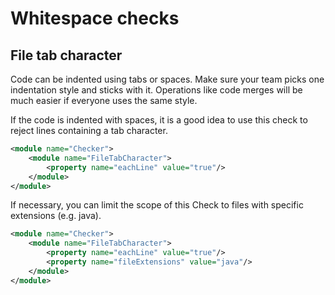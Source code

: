 # Whitespace checks

## File tab character

Code can be indented using tabs or spaces.
Make sure your team picks one indentation style and sticks with it.
Operations like code merges will be much easier if everyone uses the same style.

If the code is indented with spaces, it is a good idea to use this check to reject lines containing a tab character.

``` xml linenums="1"
<module name="Checker">
    <module name="FileTabCharacter">
        <property name="eachLine" value="true"/>
    </module>
</module>
```

If necessary, you can limit the scope of this Check to files with specific extensions (e.g. java).

``` xml linenums="1"
<module name="Checker">
    <module name="FileTabCharacter">
        <property name="eachLine" value="true"/>
        <property name="fileExtensions" value="java"/>
    </module>
</module>
```
